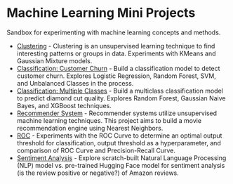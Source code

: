 # Machine Learning Mini Projects

Sandbox for experimenting with machine learning concepts and methods.

- [Clustering](https://github.com/data-sandbox/ml-sandbox/blob/main/clustering/clustering.ipynb) - Clustering is an unsupervised learning technique to find interesting patterns or groups in data. Experiments with KMeans and Gaussian Mixture models.
- [Classification: Customer Churn](https://github.com/data-sandbox/ml-sandbox/tree/main/customer_churn) - Build a classification model to detect customer churn. Explores Logistic Regression, Random Forest, SVM, and Unbalanced Classes in the process.
- [Classification: Multiple Classes](https://github.com/data-sandbox/ml-sandbox/tree/main/diamond_quality) - Build a multiclass classification model to predict diamond cut quality. Explores Random Forest, Gaussian Naive Bayes, and XGBoost techniques.
- [Recommender System](https://github.com/data-sandbox/ml-sandbox/tree/main/movie_recommender) - Recommender systems utilize unsupervised machine learning techniques. This project aims to build a movie recommendation engine using Nearest Neighbors.
- [ROC](https://github.com/data-sandbox/ml-sandbox/blob/main/roc_auc/roc_curves.ipynb) - Experiments with the ROC Curve to determine an optimal output threshold for classification, output threshold as a hyperparameter, and comparison of ROC Curve and Precision-Recall Curve.
- [Sentiment Analysis](https://github.com/data-sandbox/ml-sandbox/tree/main/sentiment_amazon) - Explore scratch-built Natural Language Processing (NLP) model vs. pre-trained Hugging Face model for sentiment analysis (is the review positive or negative?) of Amazon reviews.
